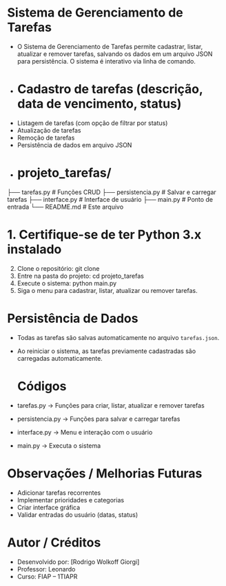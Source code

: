 # Sistema de Gerenciamento de Tarefas

- O Sistema de Gerenciamento de Tarefas permite cadastrar, listar, atualizar e remover tarefas, salvando os dados em um arquivo JSON para persistência. O sistema é interativo via linha de comando.
- # Cadastro de tarefas (descrição, data de vencimento, status)
- Listagem de tarefas (com opção de filtrar por status)
- Atualização de tarefas
- Remoção de tarefas
- Persistência de dados em arquivo JSON
- # projeto_tarefas/
├── tarefas.py       # Funções CRUD
├── persistencia.py  # Salvar e carregar tarefas
├── interface.py     # Interface de usuário
├── main.py          # Ponto de entrada
└── README.md        # Este arquivo
# 1. Certifique-se de ter Python 3.x instalado
2. Clone o repositório:
   git clone <URL-do-repositorio>
3. Entre na pasta do projeto:
   cd projeto_tarefas
4. Execute o sistema:
   python main.py
5. Siga o menu para cadastrar, listar, atualizar ou remover tarefas.
# Persistência de Dados
- Todas as tarefas são salvas automaticamente no arquivo `tarefas.json`.
- Ao reiniciar o sistema, as tarefas previamente cadastradas são carregadas automaticamente.

  # Códigos
- tarefas.py → Funções para criar, listar, atualizar e remover tarefas
- persistencia.py → Funções para salvar e carregar tarefas
- interface.py → Menu e interação com o usuário
- main.py → Executa o sistema

 # Observações / Melhorias Futuras
- Adicionar tarefas recorrentes
- Implementar prioridades e categorias
- Criar interface gráfica
- Validar entradas do usuário (datas, status)

#  Autor / Créditos
- Desenvolvido por: [Rodrigo Wolkoff Giorgi]
- Professor: Leonardo  
- Curso: FIAP – 1TIAPR 


 




